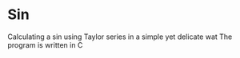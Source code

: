 # Sin
Calculating a sin using Taylor series in a simple yet delicate wat
The program is written in C 

